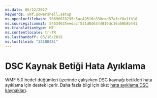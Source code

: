 ```yaml
---
ms.date: 06/12/2017
keywords: wmf,powershell,setup
ms.openlocfilehash: 76696678295c5ac49516c830ced87afcf0a1fb10
ms.sourcegitcommit: 54534635eedacf531d8d6344019dc16a50b8b441
ms.translationtype: MT
ms.contentlocale: tr-TR
ms.lasthandoff: 05/16/2018
ms.locfileid: "34188481"
---
```

# <a name="dsc-resource-script-debugging"></a>DSC Kaynak Betiği Hata Ayıklama

WMF 5.0 hedef düğümleri üzerinde çalışırken DSC kaynağı betikleri hata ayıklama için destek içerir.
Daha fazla bilgi için bkz: [hata ayıklama DSC kaynakları](https://msdn.microsoft.com/powershell/dsc/debugresource).
